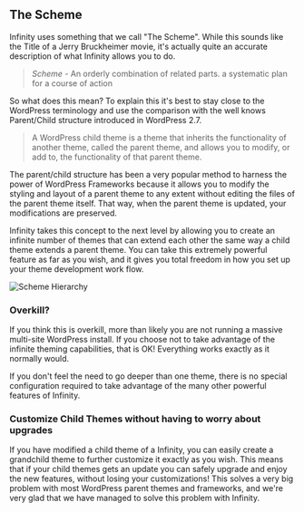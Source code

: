 ## The Scheme

Infinity uses something that we call "The Scheme".
While this sounds like the Title of a Jerry Bruckheimer movie, it's
actually quite an accurate description of what Infinity allows you to do.

> *Scheme* - An orderly combination of related parts.
> a systematic plan for a course of action

So what does this mean? To explain this it's best to stay close
to the WordPress terminology and use the comparison with the well knows
Parent/Child structure introduced in WordPress 2.7.

> A WordPress child theme is a theme that inherits the functionality
> of another theme, called the parent theme, and allows you to modify,
> or add to, the functionality of that parent theme.

The parent/child structure has been a very popular method to harness the
power of WordPress Frameworks because it allows you to modify the styling
and layout of a parent theme to any extent without editing the files of the
parent theme itself. That way, when the parent theme is updated, your
modifications are preserved.

Infinity takes this concept to the next level by allowing you to create an
infinite number of themes that can extend each other the same way a child theme
extends a parent theme. You can take this extremely powerful feature as far
as you wish, and it gives you total freedom in how you set up your
theme development work flow.

![Scheme Hierarchy](infinity://admin:image/docs/scheme_hierarchy.jpg)

### Overkill?

If you think this is overkill, more than likely you are not running
a massive multi-site WordPress install. If you choose not to take advantage
of the infinite theming capabilities, that is OK! Everything works exactly as it
normally would.

If you don't feel the need to go deeper than one theme, there is no special configuration
required to take advantage of the many other powerful features of Infinity.

### Customize Child Themes without having to worry about upgrades

If you have modified a child theme of a Infinity, you can easily create a
grandchild theme to further customize it exactly as you wish. This means that if your
child themes gets an update you can safely upgrade and enjoy the new features,
without losing your customizations! This solves a very big problem with most WordPress
parent themes and frameworks, and we're very glad that we have managed to solve this
problem with Infinity.